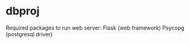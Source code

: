 dbproj
======

Required packages to run web server:
	Flask (web framework)
	Psycopg (postgresql driver)
